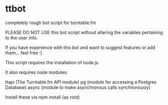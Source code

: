 ttbot
=====

completely rough bot script for turntable.fm



PLEASE DO NOT USE this bot script without altering the variables pertaining to the user info.

If you have experience with this bot and want to suggest features or add them... feel free :)


This script requires the installation of node.js

It also requires node modules: 

ttapi (The Turntable.fm API module)
pg (module for accessing a Postgres Database)
async (module to make asynchronous calls synchronously)

Install these via npm install <module name> (as root)
